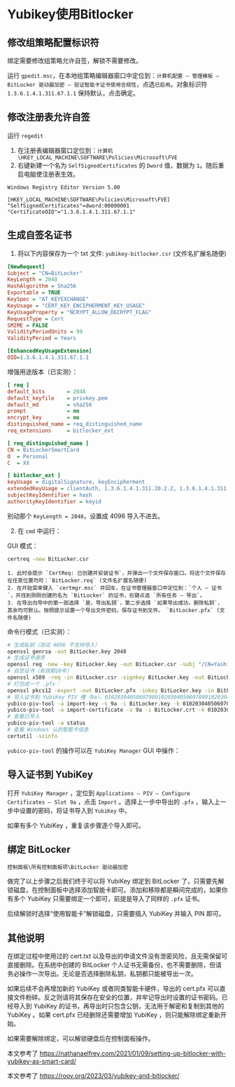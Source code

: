 # Yubikey使用Bitlocker

## 修改组策略配置标识符

绑定需要修改组策略允许自签，解锁不需要修改。

运行 `gpedit.msc`，在本地组策略编辑器窗口中定位到：`计算机配置 – 管理模板 – BitLocker 驱动器加密 – 验证智能卡证书使用合规性`，点选`已启用`。对象标识符 `1.3.6.1.4.1.311.67.1.1` 保持默认，点击确定。

## 修改注册表允许自签

运行 `regedit`

1. 在注册表编辑器窗口定位到：`计算机\HKEY_LOCAL_MACHINE\SOFTWARE\Policies\Microsoft\FVE`
2. 右键新建一个名为 `SelfSignedCertificates` 的 `Dword` 值，数据为 `1`。随后重启电脑使注册表生效。

```reg
Windows Registry Editor Version 5.00

[HKEY_LOCAL_MACHINE\SOFTWARE\Policies\Microsoft\FVE]
"SelfSignedCertificates"=dword:00000001
"CertificateOID"="1.3.6.1.4.1.311.67.1.1"
```

## 生成自签名证书

1. 将以下内容保存为一个 txt 文件: `yubikey-bitlocker.csr` (文件名扩展名随便)

```ini
[NewRequest]
Subject = "CN=BitLocker"
KeyLength = 2048
HashAlgorithm = Sha256
Exportable = TRUE
KeySpec = "AT_KEYEXCHANGE"
KeyUsage = "CERT_KEY_ENCIPHERMENT_KEY_USAGE"
KeyUsageProperty = "NCRYPT_ALLOW_DECRYPT_FLAG"
RequestType = Cert
SMIME = FALSE
ValidityPeriodUnits = 99
ValidityPeriod = Years

[EnhancedKeyUsageExtension]
OID=1.3.6.1.4.1.311.67.1.1
```

增强用途版本（已实测）：

```ini
[ req ]
default_bits       = 2048
default_keyfile    = privkey.pem
default_md         = sha256
prompt             = no
encrypt_key        = no
distinguished_name = req_distinguished_name
req_extensions     = bitlocker_ext

[ req_distinguished_name ]
CN = BitLockerSmartCard
O  = Personal
C  = XX

[ bitlocker_ext ]
keyUsage = digitalSignature, keyEncipherment
extendedKeyUsage = clientAuth, 1.3.6.1.4.1.311.20.2.2, 1.3.6.1.4.1.311.10.3.4, 1.3.6.1.4.1.311.67.1.1
subjectKeyIdentifier = hash
authorityKeyIdentifier = keyid
```

别动那个 `KeyLength = 2048`，设置成 4096 导入不进去。

2. 在 `cmd` 中运行：

GUI 模式：

```cmd
certreq -new BitLocker.csr
```

    1. 此时会提示 `CertReq: 已创建并安装证书`，并弹出一个文件保存窗口。将这个文件保存在任意位置均可：`BitLocker.req` (文件名扩展名随便)
    2. 在开始菜单键入 `certmgr.msc` 并回车，在证书管理器窗口中定位到：`个人 – 证书`，并找到刚刚创建的名为 `BitLocker` 的证书，右键点选 `所有任务 – 导出`。
    3. 在导出向导中的第一部选择 `是，导出私钥`，第二步选择 `如果导出成功，删除私钥`，其余均可默认。按照提示设置一个导出文件密码，保存证书到文件。 `BitLocker.pfx` (文件名随便)

命令行模式（已实测）：

```bash
# 生成私钥（测试 4096 不支持导入）
openssl genrsa -out BitLocker.key 2048
# 生成证书请求
openssl req -new -key BitLocker.key -out BitLocker.csr -subj "/CN=YashiBitLockerSmartCard"
# 自签证书（有效期10年）
openssl x509 -req -in BitLocker.csr -signkey BitLocker.key -out BitLocker.crt -days 3650 -extfile BitLocker.cnf -extensions bitlocker_ext
# 打包成一个 .pfx：
openssl pkcs12 -export -out BitLocker.pfx -inkey BitLocker.key -in BitLocker.crt
# 导入证书到 YubiKey PIV 槽（9a），010203040506070801020304050607080102030405060708 是默认管理密钥，已更改则用自己的
yubico-piv-tool -a import-key -s 9a -i BitLocker.key -k 010203040506070801020304050607080102030405060708
yubico-piv-tool -a import-certificate -s 9a -i BitLocker.crt -k 010203040506070801020304050607080102030405060708
# 查看已导入
yubico-piv-tool -a status
# 查看 Windows 认的智能卡信息
certutil -scinfo
```

`yubico-piv-tool` 的操作可以在 `YubiKey Manager` GUI 中操作：

## 导入证书到 YubiKey

打开 `YubiKey Manager` ，定位到 `Applications – PIV – Configure Certificates – Slot 9a` ，点击 `Import` 。选择上一步中导出的 `.pfx` ，输入上一步中设置的密码，将证书导入到 `YubiKey` 中。

如果有多个 YubiKey ，重复该步骤逐个导入即可。

## 绑定 BitLocker

`控制面板\所有控制面板项\BitLocker 驱动器加密`

做完了以上步骤之后我们终于可以将 YubiKey 绑定到 BitLocker 了，只需要先解锁磁盘，在控制面板中选择添加智能卡即可。添加和移除都是瞬间完成的，如果你有多个 YubiKey 只需要绑定一个即可，前提是导入了同样的 `.pfx` 证书。

后续解锁时选择“使用智能卡”解锁磁盘，只需要插入 YubiKey 并输入 PIN 即可。

## 其他说明

在绑定过程中使用过的 cert.txt 以及导出的申请文件没有泄密风险，且无需保留可直接删除。在系统中创建的 BitLocker 个人证书无需备份，也不需要删除，但请务必操作一次导出。无论是否选择删除私钥，私钥都只能被导出一次。

如果后续不会再增加新的 YubiKey 或者同类智能卡硬件，导出的 cert.pfx 可以直接文件粉碎。反之则请将其保存在安全的位置，并牢记导出时设置的证书密码。已经导入到 YubiKey 的证书，再导出时只包含公钥，无法用于解密和复制到其他的 YubiKey 。如果 cert.pfx 已经删除还需要增加 YubiKey ，则只能解除绑定重新开始。

如果需要解除绑定，可以解锁硬盘后在控制面板操作。

本文参考了 https://nathanaelfrey.com/2021/01/09/setting-up-bitlocker-with-yubikey-as-smart-card/

本文参考了 https://roov.org/2023/03/yubikey-and-bitlocker/
